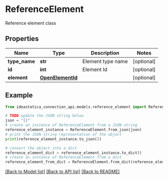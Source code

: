 # ReferenceElement

Reference element class

## Properties

Name | Type | Description | Notes
------------ | ------------- | ------------- | -------------
**type_name** | **str** | Element type name | [optional] 
**id** | **int** | Element Id | [optional] 
**element** | [**OpenElementId**](OpenElementId.md) |  | [optional] 

## Example

```python
from ideastatica_connection_api.models.reference_element import ReferenceElement

# TODO update the JSON string below
json = "{}"
# create an instance of ReferenceElement from a JSON string
reference_element_instance = ReferenceElement.from_json(json)
# print the JSON string representation of the object
print(reference_element_instance.to_json())

# convert the object into a dict
reference_element_dict = reference_element_instance.to_dict()
# create an instance of ReferenceElement from a dict
reference_element_from_dict = ReferenceElement.from_dict(reference_element_dict)
```
[[Back to Model list]](../README.md#documentation-for-models) [[Back to API list]](../README.md#documentation-for-api-endpoints) [[Back to README]](../README.md)


